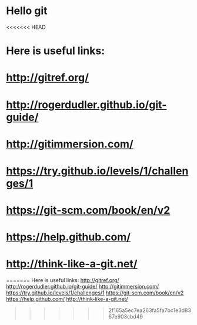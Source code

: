 # Hello git
<<<<<<< HEAD
# Here is useful links:
# http://gitref.org/
# http://rogerdudler.github.io/git-guide/
# http://gitimmersion.com/
# https://try.github.io/levels/1/challenges/1
# https://git-scm.com/book/en/v2
# https://help.github.com/
# http://think-like-a-git.net/
=======
Here is useful links:
http://gitref.org/
http://rogerdudler.github.io/git-guide/
http://gitimmersion.com/
https://try.github.io/levels/1/challenges/1
https://git-scm.com/book/en/v2
https://help.github.com/
http://think-like-a-git.net/
>>>>>>> 2f165a5ec7ea263fa5fa7bc1e3d8367e903cbd49

